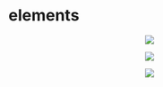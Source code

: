 # elements

<p align="center">
    <img
    src="https://raw.githubusercontent.com/eudaldgr/elements/master/Screenshot1.png" /> 
</p>

<p align="center">
    <img
    src="https://raw.githubusercontent.com/eudaldgr/elements/master/Screenshot2.png" /> 
</p>

<p align="center">
    <img
    src="https://raw.githubusercontent.com/eudaldgr/elements/master/Screenshot3.png" /> 
</p>

